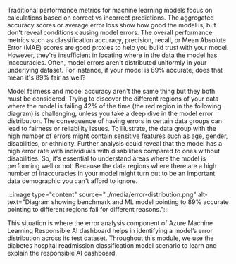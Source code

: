 Traditional performance metrics for machine learning models focus on calculations based on correct vs incorrect predictions. The aggregated accuracy scores or average error loss show how good the model is, but don't reveal conditions causing model errors. The overall performance metrics such as classification accuracy, precision, recall, or Mean Absolute Error (MAE) scores are good proxies to help you build trust with your model. However, they're insufficient in locating where in the data the model has inaccuracies. Often, model errors aren't distributed uniformly in your underlying dataset. For instance, if your model is 89% accurate, does that mean it's 89% fair as well? 

Model fairness and model accuracy aren't the same thing but they both must be considered. Trying to discover the different regions of your data where the model is failing 42% of the time (the red region in the following diagram) is challenging, unless you take a deep dive in the model error distribution. The consequence of having errors in certain data groups can lead to fairness or reliability issues. To illustrate, the data group with the high number of errors might contain sensitive features such as age, gender, disabilities, or ethnicity. Further analysis could reveal that the model has a high error rate with individuals with disabilities compared to ones without disabilities. So, it's essential to understand areas where the model is performing well or not. Because the data regions where there are a high number of inaccuracies in your model might turn out to be an important data demographic you can't afford to ignore.

:::image type="content" source="../media/error-distribution.png" alt-text="Diagram showing benchmark and ML model pointing to 89% accurate pointing to different regions fail for different reasons.":::

This situation is where the error analysis component of Azure Machine Learning Responsible AI dashboard helps in identifying a model’s error distribution across its test dataset. Throughout this module, we use the diabetes hospital readmission classification model scenario to learn and explain the responsible AI dashboard.
